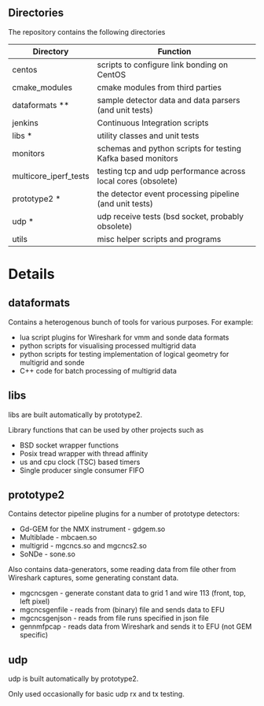 ## Directories
The repository contains the following directories

Directory             | Function
-------------         | -------------
centos                | scripts to configure link bonding on CentOS
cmake_modules         | cmake modules from third parties
dataformats **        | sample detector data and data parsers (and unit tests)
jenkins               | Continuous Integration scripts
libs *                | utility classes and unit tests
monitors              | schemas and python scripts for testing Kafka based monitors
multicore_iperf_tests | testing tcp and udp performance across local cores (obsolete)
prototype2 *          | the detector event processing pipeline (and unit tests)
udp *                 | udp receive tests (bsd socket, probably obsolete)
utils                 | misc helper scripts and programs


# Details

## dataformats
Contains a heterogenous bunch of tools for various purposes. For example:
* lua script plugins for Wireshark for vmm and sonde data formats
* python scripts for visualising processed multigrid data
* python scripts for testing implementation of logical geometry for multigrid and sonde
* C++ code for batch processing of multigrid data

## libs
libs are built automatically by prototype2.

Library functions that can be used by other projects such as
* BSD socket wrapper functions
* Posix tread wrapper with thread affinity
* us and cpu clock (TSC) based timers
* Single producer single consumer FIFO

## prototype2
Contains detector pipeline plugins for a number of prototype detectors:
* Gd-GEM for the NMX instrument - gdgem.so
* Multiblade - mbcaen.so
* multigrid - mgcncs.so and mgcncs2.so
* SoNDe - sone.so

Also contains data-generators, some reading data from file other from Wireshark captures,
some generating constant data.
* mgcncsgen - generate constant data to grid 1 and wire 113 (front, top, left pixel)
* mgcncsgenfile - reads from (binary) file and sends data to EFU
* mgcncsgenjson - reads from file runs specified in json file
* gennmfpcap - reads data from Wireshark and sends it to EFU (not GEM specific)

## udp
udp is built automatically by prototype2.

Only used occasionally for basic udp rx and tx testing.
